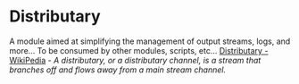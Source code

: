 # Distributary
A module aimed at simplifying the management of output streams, logs, and more... To be consumed by other modules, scripts, etc...
[Distributary - WikiPedia](https://en.wikipedia.org/wiki/Distributary) - *A distributary, or a distributary channel, is a stream that branches off and flows away from a main stream channel.*

